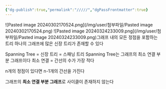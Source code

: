```yaml
---
{"dg-publish":true,"permalink":"/////","dgPassFrontmatter":true}
---
```



![Pasted image 20240302170524.png](/img/user/첨부파일/Pasted image 20240302170524.png)
![Pasted image 20240324233009.png](/img/user/첨부파일/Pasted image 20240324233009.png)그래프 내의 모든 정점을 포함하는 트리
하나의 그래프에 많은 신장 트리가 존재할 수 있다

Spanning Tree = 신장 트리 = 스패닝 트리
Spanning Tree는 그래프의 최소 연결 부분 그래프이다
최소 연결 = 간선의 수가 가장 적다

n개의 정점이 있다면 n-1개의 간선을 가진다

그래프의 **최소 연결 부분 그래프**로 사이클이 존재하지 않는다